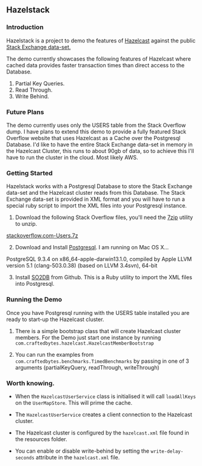 ## Hazelstack



### Introduction

Hazelstack is a project to demo the features of [Hazelcast](http://www.hazelcast.org)
against the public [Stack Exchange data-set.](https://archive.org/details/stackexchange)

The demo currently showcases the following features of Hazelcast where cached data provides faster transaction times than direct access to the Database.

1. Partial Key Queries.
2. Read Through.
3. Write Behind.

### Future Plans

The demo currently uses only the USERS table from the Stack Overflow dump.  I have plans to extend this demo to provide
a fully featured Stack Overflow website that uses Hazelcast as a Cache over the Postgresql Database.  I'd like to have
the entire Stack Exchange data-set in memory in the Hazelcast Cluster, this runs to about 90gb of data, so to achieve
this I'll have to run the cluster in the cloud.  Most likely AWS.

### Getting Started

Hazelstack works with a Postgresql Database to store the Stack Exchange data-set and the Hazelcast cluster
reads from this Database. The Stack Exchange data-set is provided in XML format and you will have to run
a special ruby script to import the XML files into your Postgresql instance.

1. Download the following Stack Overflow files, you'll need the [7zip](http://www.7-zip.org/) utility to unzip.

  [stackoverflow.com-Users.7z](https://archive.org/download/stackexchange/stackoverflow.com-Users.7z)

2. Download and Install [Postgresql](http://www.postgresql.org/download/).  I am running on Mac OS X...

  PostgreSQL 9.3.4 on x86_64-apple-darwin13.1.0, compiled by Apple LLVM version 5.1 (clang-503.0.38) (based on LLVM 3.4svn), 64-bit

3. Install [SO2DB](https://github.com/tessellator/so2db) from Github.  This is a Ruby utility to import the XML files into Postgresql.

### Running the Demo

Once you have Postgresql running with the USERS table installed you are ready to start-up the Hazelcast cluster.

1. There is a simple bootstrap class that will create Hazelcast cluster members.  For the Demo just start one instance
by running ````com.craftedbytes.hazelcast.HazelcastMemberBootstrap````

2. You can run the examples from ````com.craftedbytes.benchmarks.TimedBenchmarks```` by passing in one of 3 arguments (partialKeyQuery, readThrough, writeThrough)


### Worth knowing.

* When the ````HazelcastUserService```` class is initialised it will call ````loadAllKeys```` on the ````UserMapStore````.  This will prime the cache.

* The ````HazelcastUserService```` creates a client connection to the Hazelcast cluster.

* The Hazelcast cluster is configured by the ````hazelcast.xml```` file found in the resources folder.

* You can enable or disable write-behind by setting the ````write-delay-seconds```` attribute in the ````hazelcast.xml```` file.
